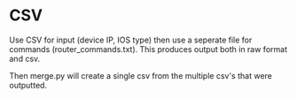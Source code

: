 # CSV

Use CSV for input (device IP, IOS type) then use a seperate file for commands
(router_commands.txt).  This produces output both in raw format and csv.

Then merge.py will create a single csv from the multiple csv's that were 
outputted.

